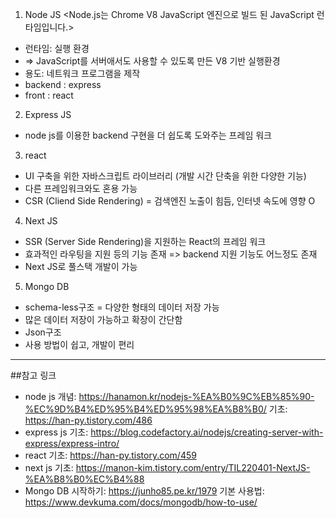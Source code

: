1. Node JS
   <Node.js는 Chrome V8 JavaScript 엔진으로 빌드 된 JavaScript 런타임입니다.>

- 런타임: 실행 환경
- => JavaScript를 서버애서도 사용할 수 있도록 만든 V8 기반 실행환경
- 용도: 네트워크 프로그램을 제작
- backend : express
- front : react

2. Express JS

- node js를 이용한 backend 구현을 더 쉽도록 도와주는 프레임 워크

3. react

- UI 구축을 위한 자바스크립트 라이브러리 (개발 시간 단축을 위한 다양한 기능)
- 다른 프레임워크와도 혼용 가능
- CSR (Cliend Side Rendering) = 검색엔진 노출이 힘듬, 인터넷 속도에 영향 O

4. Next JS

- SSR (Server Side Rendering)을 지원하는 React의 프레임 워크
- 효과적인 라우팅을 지원 등의 기능 존재 => backend 지원 기능도 어느정도 존재
- Next JS로 풀스택 개발이 가능

5. Mongo DB

- schema-less구조 = 다양한 형태의 데이터 저장 가능
- 많은 데이터 저장이 가능하고 확장이 간단함
- Json구조
- 사용 방법이 쉽고, 개발이 편리

---

##참고 링크

- node js
  개념: https://hanamon.kr/nodejs-%EA%B0%9C%EB%85%90-%EC%9D%B4%ED%95%B4%ED%95%98%EA%B8%B0/
  기초: https://han-py.tistory.com/486
- express js
  기초: https://blog.codefactory.ai/nodejs/creating-server-with-express/express-intro/
- react
  기초: https://han-py.tistory.com/459
- next js
  기초: https://manon-kim.tistory.com/entry/TIL220401-NextJS-%EA%B8%B0%EC%B4%88
- Mongo DB
  시작하기: https://junho85.pe.kr/1979
  기본 사용법: https://www.devkuma.com/docs/mongodb/how-to-use/
